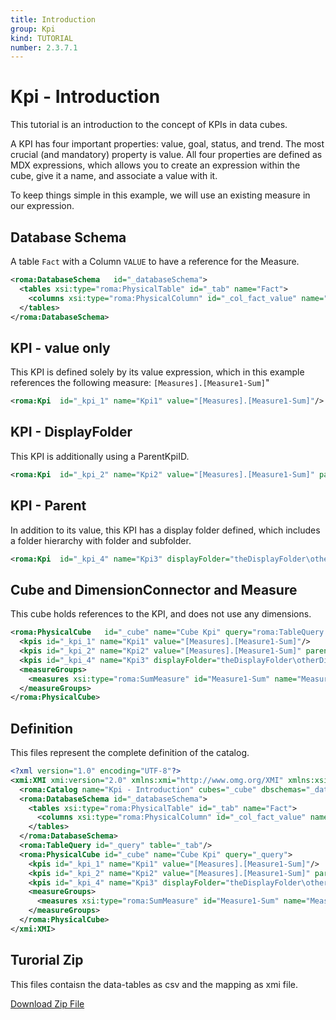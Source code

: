 ```yaml
---
title: Introduction
group: Kpi
kind: TUTORIAL
number: 2.3.7.1
---
```

# Kpi - Introduction

This tutorial is an introduction to the concept of KPIs in data cubes.

A KPI has four important properties: value, goal, status, and trend. The most crucial (and mandatory) property is value. All four properties are defined as MDX expressions, which allows you to create an expression within the cube, give it a name, and associate a value with it.

To keep things simple in this example, we will use an existing measure in our expression.


## Database Schema

A table `Fact` with a Column `VALUE` to have a reference for the Measure.


```xml
<roma:DatabaseSchema   id="_databaseSchema">
  <tables xsi:type="roma:PhysicalTable" id="_tab" name="Fact">
    <columns xsi:type="roma:PhysicalColumn" id="_col_fact_value" name="VALUE" type="Integer"/>
  </tables>
</roma:DatabaseSchema>

```

## KPI - value only

This KPI is defined solely by its value expression, which in this example references the following measure: `[Measures].[Measure1-Sum]`"


```xml
<roma:Kpi  id="_kpi_1" name="Kpi1" value="[Measures].[Measure1-Sum]"/>

```

## KPI - DisplayFolder

This KPI is additionally using a ParentKpiID.


```xml
<roma:Kpi  id="_kpi_2" name="Kpi2" value="[Measures].[Measure1-Sum]" parentKpi="catalog.xmi#_kpi_1"/>

```

## KPI - Parent

In addition to its value, this KPI has a display folder defined, which includes a folder hierarchy with folder and subfolder.


```xml
<roma:Kpi  id="_kpi_4" name="Kpi3" displayFolder="theDisplayFolder\otherDisplayFolder" value="[Measures].[Measure1-Sum]"/>

```

## Cube and DimensionConnector and Measure

This cube holds references to the KPI, and does not use any dimensions.


```xml
<roma:PhysicalCube   id="_cube" name="Cube Kpi" query="roma:TableQuery catalog.xmi#_query">
  <kpis id="_kpi_1" name="Kpi1" value="[Measures].[Measure1-Sum]"/>
  <kpis id="_kpi_2" name="Kpi2" value="[Measures].[Measure1-Sum]" parentKpi="_kpi_1"/>
  <kpis id="_kpi_4" name="Kpi3" displayFolder="theDisplayFolder\otherDisplayFolder" value="[Measures].[Measure1-Sum]"/>
  <measureGroups>
    <measures xsi:type="roma:SumMeasure" id="Measure1-Sum" name="Measure1-Sum" column="roma:PhysicalColumn catalog.xmi#_col_fact_value"/>
  </measureGroups>
</roma:PhysicalCube>

```


## Definition

This files represent the complete definition of the catalog.

```xml
<?xml version="1.0" encoding="UTF-8"?>
<xmi:XMI xmi:version="2.0" xmlns:xmi="http://www.omg.org/XMI" xmlns:xsi="http://www.w3.org/2001/XMLSchema-instance" xmlns:roma="https://www.daanse.org/spec/org.eclipse.daanse.rolap.mapping">
  <roma:Catalog name="Kpi - Introduction" cubes="_cube" dbschemas="_databaseSchema"/>
  <roma:DatabaseSchema id="_databaseSchema">
    <tables xsi:type="roma:PhysicalTable" id="_tab" name="Fact">
      <columns xsi:type="roma:PhysicalColumn" id="_col_fact_value" name="VALUE" type="Integer"/>
    </tables>
  </roma:DatabaseSchema>
  <roma:TableQuery id="_query" table="_tab"/>
  <roma:PhysicalCube id="_cube" name="Cube Kpi" query="_query">
    <kpis id="_kpi_1" name="Kpi1" value="[Measures].[Measure1-Sum]"/>
    <kpis id="_kpi_2" name="Kpi2" value="[Measures].[Measure1-Sum]" parentKpi="_kpi_1"/>
    <kpis id="_kpi_4" name="Kpi3" displayFolder="theDisplayFolder\otherDisplayFolder" value="[Measures].[Measure1-Sum]"/>
    <measureGroups>
      <measures xsi:type="roma:SumMeasure" id="Measure1-Sum" name="Measure1-Sum" column="_col_fact_value"/>
    </measureGroups>
  </roma:PhysicalCube>
</xmi:XMI>

```



## Turorial Zip
This files contaisn the data-tables as csv and the mapping as xmi file.

<a href="./zip/tutorial.cube.kpi.intro.zip" download>Download Zip File</a>
